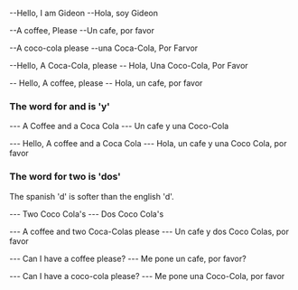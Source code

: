 --Hello, I am Gideon
--Hola, soy Gideon

--A coffee, Please
--Un cafe, por favor

--A coco-cola please
--una Coca-Cola, Por Farvor

--Hello, A Coca-Cola, please
-- Hola, Una Coco-Cola, Por Favor

-- Hello, A coffee, please
-- Hola, un cafe, por favor

### The word for and is 'y'

--- A Coffee and a Coca Cola
--- Un cafe y una Coco-Cola

--- Hello, A coffee and a Coca Cola
--- Hola, un cafe y una Coco Cola, por favor

### The word for two is 'dos'

The spanish 'd' is softer than the english 'd'.

--- Two Coco Cola's
--- Dos Coco Cola's

--- A coffee and two Coca-Colas please
--- Un cafe y dos Coco Colas, por favor

--- Can I have a coffee please?
--- Me pone un cafe, por favor?

--- Can I have a coco-cola please?
--- Me pone una Coco-Cola, por favor
